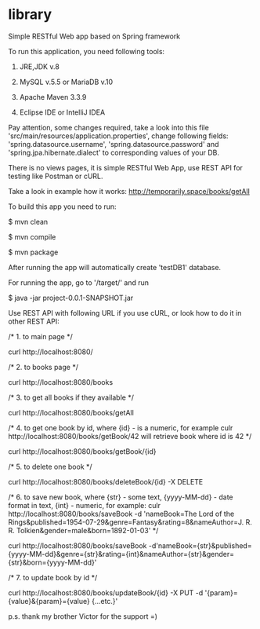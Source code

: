 # library

Simple RESTful Web app based on Spring framework

To run this application, you need following tools:

1) JRE,JDK v.8

2) MySQL v.5.5 or MariaDB v.10
  
3) Apache Maven 3.3.9

4) Eclipse IDE or IntelliJ IDEA

Pay attention, some changes required, take a look into this file 'src/main/resources/application.properties', change following fields: 'spring.datasource.username', 'spring.datasource.password' and 'spring.jpa.hibernate.dialect' to corresponding values of your DB.

There is no views pages, it is simple RESTful Web App, use REST API for testing like Postman or cURL.

Take a look in example how it works: http://temporarily.space/books/getAll

To build this app you need to run:

$ mvn clean 

$ mvn compile 

$ mvn package

After running the app will automatically create 'testDB1' database.

For running the app, go to '/target/' and run

$ java -jar project-0.0.1-SNAPSHOT.jar

Use REST API with following URL if you use cURL, or look how to do it in other REST API:

/* 1. to main page */

curl http://localhost:8080/

/* 2. to books page */

curl http://localhost:8080/books 

/* 3. to get all books if they available */

curl http://localhost:8080/books/getAll 

/*
4. to get one book by id, where {id} - is a numeric, for example
culr http://localhost:8080/books/getBook/42  will retrieve book where id is 42
*/

curl http://localhost:8080/books/getBook/{id} 

/* 5. to delete one book */

curl http://localhost:8080/books/deleteBook/{id} -X DELETE

/* 
6. to save new book, where {str} - some text, {yyyy-MM-dd} - date format in text, {int} - numeric, for example: 
culr http://localhost:8080/books/saveBook -d 'nameBook=The Lord of the Rings&published=1954-07-29&genre=Fantasy&rating=8&nameAuthor=J. R. R. Tolkien&gender=male&born=1892-01-03'
*/

curl http://localhost:8080/books/saveBook -d'nameBook={str}&published={yyyy-MM-dd}&genre={str}&rating={int}&nameAuthor={str}&gender={str}&born={yyyy-MM-dd}'

/* 7. to update book by id */

curl http://localhost:8080/books/updateBook/{id} -X PUT -d '{param}={value}&{param}={value} {...etc.}'


p.s. thank my brother Victor for the support =) 
